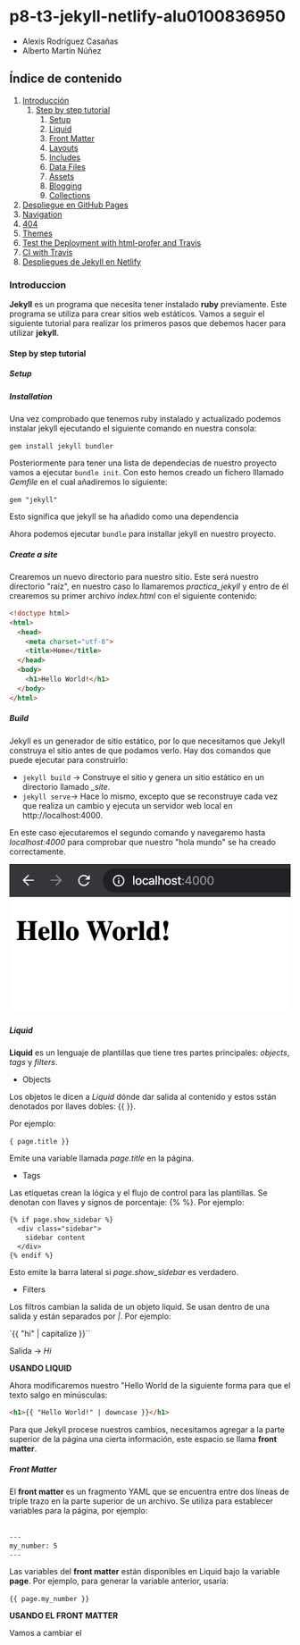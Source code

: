 # p8-t3-jekyll-netlify-alu0100836950

* Alexis Rodríguez Casañas
* Alberto Martín Núñez


## Índice de contenido
1. [Introducción](#id1)
    1. [Step by step tutorial](#id1.1)
        1. [Setup](#id1.1.1)
        2. [Liquid](#id1.1.2) 
        3. [Front Matter](#id1.1.3) 
        4. [Layouts](#id1.1.4) 
        5. [Includes](#id1.1.5) 
        6. [Data Files](#id1.1.6)
        7. [Assets](#id1.1.7) 
        8. [Blogging](#id1.1.8) 
        9. [Collections](#id1.1.9)    
2. [Despliegue en GitHub Pages](#id2)
3. [Navigation](#id3)
4. [404](#id4)
5. [Themes](#id5)
6. [Test the Deployment with html-profer and Travis](#id6)
7. [CI with Travis](#id7)
8. [Despliegues de Jekyll en Netlify](#id8)

### Introduccion <a name="id1"></a>

**Jekyll** es un programa que necesita tener instalado **ruby** previamente. Este programa se utiliza para crear sitios web estáticos. Vamos a seguir el siguiente tutorial para realizar los primeros pasos que debemos hacer para utilizar **jekyll**.

#### Step by step tutorial <a name="id1.1"></a>
##### Setup <a name="id1.1.1"></a>
##### Installation

Una vez comprobado que tenemos ruby instalado y actualizado podemos instalar jekyll ejecutando el siguiente comando en nuestra consola:

`gem install jekyll bundler`

Posteriormente para tener una lista de dependecias de nuestro proyecto vamos a ejecutar  `bundle init`. Con esto hemos creado un fichero lllamado *Gemfile* en el cual añadiremos lo siguiente:

`gem "jekyll"`

Esto significa que jekyll se ha añadido como una dependencia

Ahora podemos ejecutar `bundle` para installar jekyll en nuestro proyecto.

##### Create a site

Crearemos un nuevo directorio para nuestro sitio. Este será nuestro directorio "raíz", en nuestro caso lo llamaremos *practica_jekyll* y entro de él crearemos su primer archivo *index.html* con el siguiente contenido:

```html
<!doctype html>
<html>
  <head>
    <meta charset="utf-8">
    <title>Home</title>
  </head>
  <body>
    <h1>Hello World!</h1>
  </body>
</html>
```

##### Build

Jekyll es un generador de sitio estático, por lo que necesitamos que Jekyll construya el sitio antes de que podamos verlo. Hay dos comandos que puede ejecutar para construirlo:

- `jekyll build` -> Construye el sitio y genera un sitio estático en un directorio llamado *_site*.
- `jekyll serve`-> Hace lo mismo, excepto que se reconstruye cada vez que realiza un cambio y ejecuta un servidor web local en http://localhost:4000.

En este caso ejecutaremos el segundo comando y navegaremo hasta *localhost:4000* para comprobar que nuestro "hola mundo" se ha creado correctamente.

<img  src = "/img/hello_world.png" alt ="Hello world" />

##### Liquid <a name="id1.1.2"></a>

**Liquid** es un lenguaje de plantillas que tiene tres partes principales: *objects*, *tags* y *filters*.

- Objects

Los objetos le dicen a *Liquid* dónde dar salida al contenido y estos sstán denotados por llaves dobles: {{ }}. 

Por ejemplo:

`{ page.title }}`

Emite una variable llamada *page.title* en la página.

- Tags

Las etiquetas crean la lógica y el flujo de control para las plantillas. Se denotan con llaves y signos de porcentaje: {%  %}. Por ejemplo:

```
{% if page.show_sidebar %}
  <div class="sidebar">
    sidebar content
  </div>
{% endif %}
```

Esto emite la barra lateral si *page.show_sidebar* es verdadero.

- Filters

Los filtros cambian la salida de un objeto liquid. Se usan dentro de una salida y están separados por *|*. Por ejemplo:

`{{ "hi" | capitalize }}``

Salida -> *Hi*

**USANDO LIQUID**

Ahora modificaremos nuestro "Hello World de la siguiente forma para que el texto salgo en minúsculas:

   ```html 
   <h1>{{ "Hello World!" | downcase }}</h1>

   ```

Para que Jekyll procese nuestros cambios, necesitamos agregar a la parte superior de la página una cierta información, este espacio se llama **front matter**.

##### Front Matter <a name="id1.1.3"></a>

El **front matter** es un fragmento YAML que se encuentra entre dos líneas de triple trazo en la parte superior de un archivo. Se utiliza para establecer variables para la página, por ejemplo:

```

---
my_number: 5
---
```

Las variables del **front matter** están disponibles en Liquid bajo la variable **page**. Por ejemplo, para generar la variable anterior, usaría:

`{{ page.my_number }}`

**USANDO EL FRONT MATTER**

Vamos a cambiar el <title> de nuestra página utilizando el **front matter**

```html
---
title: Home
---
<!doctype html>
<html>
  <head>
    <meta charset="utf-8">
    <title>{{ page.title }}</title>
  </head>
  <body>
    <h1>{{ "Hello World!" | downcase }}</h1>
  </body>
</html>
```


##### Layouts <a name="id1.1.4"></a>

Los sitios web suelen tener más de una página y para ello **Jekyll** admite *Markdown* y *HTML* para páginas. 

Crearemos *about.md* en la raíz.

**CREANDO UN LAYOUT**

Los diseños son plantillas que envuelven su contenido y se almacenan en un directorio llamado *_layouts*.

Crearemos nuestro primer diseño en *_layouts/default.html* con el siguiente contenido:

```html
<!doctype html>
<html>
  <head>
    <meta charset="utf-8">
    <title>{{ page.title }}</title>
  </head>
  <body>
    {{ content }}
  </body>
</html>
```

Como vemos es casi idéntico a *index.html* excepto que no hay un tema principal y el contenido de la página se reemplaza por una variable **content**. 

**Content** es una variable especial que tiene el valor del contenido representado de la página a la que se llama.

El diseño envuelve el contenido de la página, por lo que todo lo que debe de haber en *index.html* es:

```
---
layout: default
title: Home
---
<h1>{{ "Hello World!" | downcase }}</h1>
```

**ABOUT PAGE**

Crearemos en el direcotrio raiz de nuestro proyecto el fichero *about.md* con el mismo diseño que *index.html*:

```
---
layout: default
title: About
---
# About page

This page tells you a little bit about me.
```

Hemos creado otra pagina asi que ahora podremos abrir nuestro navegador e introducir *http: //localhost: 4000/about.html*. 

<img  src = "/img/about.png" alt ="Page about" />

##### Includes <a name="id1.1.5"></a>

Estamos formando el sitio con varias paginas, sin embargo, no hay forma de navegar entre páginas. 

**INCLUDE TAG**

La etiqueta *include* nos permite incluir contenido de otro archivo almacenado en una carpeta *_includes*. 

**INCLUDE USAGE**

Cree un archivo para la navegación en *_includes/navigation.html* con el siguiente contenido:

```html
<nav>
  <a href="/">Home</a>
  <a href="/about.html">About</a>
</nav>
```

Usemos la etiquetas para añadir la navegación a *_layouts/default.html*:

```html
<!doctype html>
<html>
  <head>
    <meta charset="utf-8">
    <title>{{ page.title }}</title>
  </head>
  <body>
    {% include navigation.html %}
    {{ content }}
  </body>
</html>
```
Ahora deberíamos de ir  *http://localhost:4000* y poder navegar entre las páginas.

<img  src = "/img/navigation.png" alt ="Navigation page" />

**CURRENT PAGE HIGHLIGHTING**

Vamos resaltemos la página actual en la navegación.

**includes/navigation.html** necesita saber la URL de la página en la que está insertada para poder agregar estilo. Jekyll tiene variables útiles disponibles y una de ellas es **page.url**.

Utilizando **page.url** puede verificar si cada enlace es la página actual y colorearlo de rojo si es verdadero:

```html
<nav>
  <a href="/" {% if page.url == "/" %}style="color: red;"{% endif %}>
    Home
  </a>
  <a href="/about.html" {% if page.url == "/about.html" %}style="color: red;"{% endif %}>
    About
  </a>
</nav>
```

<img  src = "/img/page_highlighting.png" alt ="Page highlighting" />

Ahora podremos navegar entre las páginas que hemos creado y ver como se marca en rojo la pagina actual que estamos viendo.


##### Data Files <a name="id1.1.6"></a>

**Jekyll** admite la carga de datos de archivos *YAML*, *JSON* y *CSV* ubicados en un directorio **_data** .

Los archivos de datos son una excelente manera de separar el contenido del código fuente para hacer que el sitio sea más fácil de mantener.

En este paso almacenaremos el contenido de la navegación en un archivo de datos y luego iterará sobre él.

**DATA FILE USAGE**

**YAML** es un formato común en Ruby y en esta ocasión lo usaremos para almacenar una variedad de elementos de navegación, cada uno con un *nombre* y un *enlace*.

Para hacerlo crearemos un archivo de datos para la navegación en *_data/navigation.yml* con lo siguiente:

- name: Home
  link: /
- name: About
  link: /about.html

Jekyll pone a su disposición este archivo de datos en *site.data.navigation*. En lugar de mostrar cada enlace, ahora podemos iterar sobre el archivo de datos *_includes/navigation.html*:

```html
<nav>
  {% for item in site.data.navigation %}
    <a href="{{ item.link }}" {% if page.url == item.link %}style="color: red;"{% endif %}>
      {{ item.name }}
    </a>
  {% endfor %}
</nav>
```

##### Assets <a name="id1.1.7"></a>

Usar CSS, JS, imágenes y otros activos es sencillo con Jekyll, normalmente se usa esta estructura para mantener los activos organizados:

<img  src = "/img/struct_assets.png" alt ="Estructura de assets" />

**SASS**

Los estilos en línea utilizados en *_includes/navigation.html* no son una práctica recomendada, en vez de eso diseñaremos la página actual con una clase.

```html
<nav>
  {% for item in site.data.navigation %}
    <a href="{{ item.link }}" {% if page.url == item.link %}class="current"{% endif %}>{{ item.name }}</a>
  {% endfor %}
</nav>
```

Para diseñar la página vamos a usar **Sass**, una extensión(preprocesador) para CSS.

Primero vamo a crear un archivo Sass en */assets/css/styles.scss* con el siguiente contenido:

```
---
---
@import "main";
```

El **front matter** vacío en la parte superior le dice a Jekyll que necesita procesar el archivo. El `@import "main"` le dice a **Sass** que busque un archivo llamado *main.scss* en el directorio sass, (*_sass/* por defecto).

Crearemos un archivo Sass -> */_sass/main.scss* con el siguiente contenido:

```css
.current {
  color: green;
}
```
Una vez tengamos nuestra hoja de estilo tendremos que indicar que queremos usarla en nuestro sitio web:

```html
<!doctype html>
<html>
  <head>
    <meta charset="utf-8">
    <title>{{ page.title }}</title>
    <link rel="stylesheet" href="/assets/css/styles.css">
  </head>
  <body>
    {% include navigation.html %}
    {{ content }}
  </body>
</html>
```

Como podemos ver en la siguiente imagen ahora el texto aparece en verde ya que estamos utilizando la hoja de estilo nueva que hemos creado.

<img  src = "/img/style.png" alt ="Site web green words" />

##### Blogging <a name="id1.1.8"></a>

**POSTS**

Las publicaciones de blog se almacenan en una carpeta llamada **_posts**. El nombre de archivo para las publicaciones tiene un formato especial: 

1. Fecha de publicación 
2. Un título
3. Una extensión

Crearemos nuestra primera publicación en *_posts/2018-08-20-bananas.md* con el siguiente contenido:

```
---
layout: post
author: jill
---
A banana is an edible fruit – botanically a berry – produced by several kinds
of large herbaceous flowering plants in the genus Musa.

In some countries, bananas used for cooking may be called "plantains",
distinguishing them from dessert bananas. The fruit is variable in size, color,
and firmness, but is usually elongated and curved, with soft flesh rich in
starch covered with a rind, which may be green, yellow, red, purple, or brown
when ripe.
```
Si nos fijamos el layout "post" no existe asi que debemos crearno en el directorio **_layouts** con el nombre de *post.html* y el siguiente contenido:

```html
---
layout: default
---
<h1>{{ page.title }}</h1>
<p>{{ page.date | date_to_string }} - {{ page.author }}</p>

{{ content }}
```
Este codigo es un claro ejemplo de herencia de diseño. 
El diseño de la publicación muestra el título, la fecha, el autor y el cuerpo del contenido que se ajusta con el diseño predeterminado.

También podemos fijarnos en el filtro **date_to_string**, que formatea una fecha en un formato más visible.

**LIST POSTS**

Aun no podemos navegar a la publicación del blog. Por lo general, un blog tiene una página que enumera todas las publicaciones.

Jekyll tiene las publicaciones disponibles en *site.posts*.

Por tanto crearemos **blog.html** en la raíz de nuestro proyecto con el siguiente contenido para poder tener acceso a los posts:

```html
---
layout: default
title: Blog
---
<h1>Latest Posts</h1>

<ul>
  {% for post in site.posts %}
    <li>
      <h2><a href="{{ post.url }}">{{ post.title }}</a></h2>
      <p>{{ post.excerpt }}</p>
    </li>
  {% endfor %}
</ul>
```

Cosas a tener en cuenta en el anterior código:

- post.url -> Jekyll establece automáticamente la ruta de salida de la publicación
- post.title -> Se extrae del nombre de archivo de la publicación
- post.excerpt -> Es el primer párrafo de contenido por defecto

Sin embargo, aun nos falta una forma de poder navegar a traves de la barra de navegacion, asi que añadiremos lo siguiente en nuestro archivo *_data/navigation.yml*:

```YML
- name: Blog
  link: /blog.html
```


**MORE POSTS**

Por ahora solo tenemos un post creado. Para enriquecer nuestro sitio vamos a crear algunos mas.

*2018-08-21-apples.md*

```
---
layout: post
author: jill
---
An apple is a sweet, edible fruit produced by an apple tree.

Apple trees are cultivated worldwide, and are the most widely grown species in
the genus Malus. The tree originated in Central Asia, where its wild ancestor,
Malus sieversii, is still found today. Apples have been grown for thousands of
years in Asia and Europe, and were brought to North America by European
colonists.
```


*2018-08-22-kiwifruit.md*

```
---
layout: post
author: ted
---
Kiwifruit (often abbreviated as kiwi), or Chinese gooseberry is the edible
berry of several species of woody vines in the genus Actinidia.

The most common cultivar group of kiwifruit is oval, about the size of a large
hen's egg (5–8 cm (2.0–3.1 in) in length and 4.5–5.5 cm (1.8–2.2 in) in
diameter). It has a fibrous, dull greenish-brown skin and bright green or
golden flesh with rows of tiny, black, edible seeds. The fruit has a soft
texture, with a sweet and unique flavor.
```

Ahora podemos ir a nuestra ruta *localhost:4000/blog.html* y ver nuestros enlaces a los **posts** que hemos creado:

<img  src = "/img/blog.png" alt ="Blog" />

##### Collections <a name="id1.1.9"></a>

En esta sección haremos que cada autor tenga su propia página con una propaganda y las publicaciones que han publicado. Para ello usaremos las **colecciones**, contenido similiar a una publicacion pero sin tener que estar agrupadas por fecha.


**CONFIGURATION**

Para configurar una colección tenemso que decirselo a **Jekyll** y esto se hace un archivo llamado *_config.yml*(por defecto).

Crearemos *_config.yml* en la raíz del proyecto con lo siguiente:

```
collections:
  authors:
```

*Es necesario reiniciar el servidor jekyll.*

**ADD AUTHORS**

Los elementos de una colección estan en una carpeta en la raíz del proyecto de la forma -> *_collection_name*, en nuestro caso se llamará **_authors**.

Crearemos un documento para cada autor:

*_authors/jill.md:*
```
---
short_name: jill
name: Jill Smith
position: Chief Editor
---
Jill is an avid fruit grower based in the south of France.
```

*_authors/ted.md*
```
---
short_name: ted
name: Ted Doe
position: Writer
---
Ted has been eating fruit since he was baby.
```

**STAFF PAGE**


Ahora añadiremos una página que enumera todos los autores en el sitio web. Jekyll permite acceder a la colección en **site.authors**.

Crearemos **staff.html** e iteraremos *site.authors* para generar todos los autores:

```html
---
layout: default
title: Staff
---
<h1>Staff</h1>

<ul>
  {% for author in site.authors %}
    <li>
      <h2>{{ author.name }}</h2>
      <h3>{{ author.position }}</h3>
      <p>{{ author.content | markdownify }}</p>
    </li>
  {% endfor %}
</ul>
```

Ahora necesitamos una manera de navegar a esta página a través de la navegación principal.Por ello, añadiremos a nuestro fichero *_data/navigation.yml* lo siguiente:

```YML
- name: Staff
  link: /staff.html
```

***OUTPUT A PAGE**

Las colecciones no generan una página para documentos por defecto y nosotros queremos que cada autor tenga su propia página, así que tenemos que modificar la configuración de la colección.

Para ello añadiremos a **_config.yml** `output: true` a la configuración de la colección de autores. El archivo quedaría de la siguiente forma:

```YML
collections:
  authors:
    output: true
```

*Podemos vinvular la página utilizando author.url*

Añadiremos el enlace a la página staff.html

```HTML
---
layout: default
title: Staff
---
<h1>Staff</h1>

<ul>
  {% for author in site.authors %}
    <li>
      <h2><a href="{{ author.url }}">{{ author.name }}</a></h2>
      <h3>{{ author.position }}</h3>
      <p>{{ author.content | markdownify }}</p>
    </li>
  {% endfor %}
</ul>
```

Una vez que tenemos los enlaces a cada autor tenemos que hacer un diseño para los autores en *_layouts/author.html*:

```html
---
layout: default
---
<h1>{{ page.name }}</h1>
<h2>{{ page.position }}</h2>

{{ content }}
```

**FRONT MATTER DEFAULTS**

Ahora falta configurar los documentos de autor para usar el diseño *author*. Lo que realmente desea es que todas las publicaciones tengan automáticamente el diseño de la publicación.

Puede lograr estoutilizaremos los valores predeterminados del front matter  para añadirlos en *_config.yml*. Estableceremos un ámbito de aplicación a lo que se aplica el valor predeterminadoy posteriormente el asunto que se quiere añadir.

Lo hacemos de la siguiente forma:

```YML
defaults:
  - scope:
      path: ""
      type: "authors"
    values:
      layout: "author"
  - scope:
      path: ""
      type: "posts"
    values:
      layout: "post"
  - scope:
      path: ""
    values:
      layout: "default"
```

Ahora podemos eliminar el *layout* del *front matter* de todas las páginas y publicaciones, posteriormente reiniciamos el server.


**LIST AUTHOR'S POSTS**

Hagamos una lista de las publicaciones que un autor ha publicado en su página. Tenemos que hacer coincidir el **short_name** con  **author**. 

Iteraramos sobre *_layouts/author.html* para mostrar las publicaciones del autor:

```HTML
---
layout: default
---
<h1>{{ page.name }}</h1>
<h2>{{ page.position }}</h2>

{{ content }}

<h2>Posts</h2>
<ul>
  {% assign filtered_posts = site.posts | where: 'author', page.short_name %}
  {% for post in filtered_posts %}
    <li><a href="{{ post.url }}">{{ post.title }}</a></li>
  {% endfor %}
</ul>
```

**LINK TO AUTHORS PAGE**

Las publicaciones tienen una referencia al autor, así que vamos a vincularlo a la página del autor. Lo haremos utilizando una técnica de filtrado en *_layouts/post.html*:

```HTML
---
layout: default
---
<h1>{{ page.title }}</h1>

<p>
  {{ page.date | date_to_string }}
  {% assign author = site.authors | where: 'short_name', page.author | first %}
  {% if author %}
    - <a href="{{ author.url }}">{{ author.name }}</a>
  {% endif %}
</p>

{{ content }}
```




### Despliegue en GitHub Pages <a name="id2"></a>

### Navigation <a name="id3"></a>

### 404 <a name="id4"></a>

### Themes <a name="id5"></a>

### Test the Deployment with html-profer and Travis <a name="id6"></a>

### CI with Travis <a name="id7"></a>

### Despliegues de Jekyll en Netlify <a name="id8"></a>





